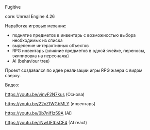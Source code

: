 Fugitive

core: Unreal Engine 4.26

Наработка игровых механик:
- поднятие предметов в инвентарь с возможностью выбора необходимых из списка
- выделение интерактивных объектов
- RPG инвентарь (слияние предметов в одной ячейке, переносы, экипировка на персонажа)
- AI (behaviour tree)

Проект создавался по идее реализации игры RPG жанра с видом сверху.

Видео:

https://youtu.be/vinyF2N7kus (Основа)

https://youtu.be/22xZfWGbMLY (инвентарь)

https://youtu.be/0b7nIf1z59A (AI)

https://youtu.be/rNwUEtbsCF4 (AI react)
